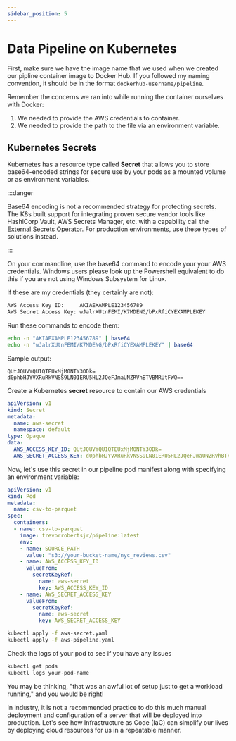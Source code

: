 ```yaml
---
sidebar_position: 5
---
```


# Data Pipeline on Kubernetes

First, make sure we have the image name that we used when we created our pipline container image to Docker Hub. If you followed my naming convention, it should be in the format `dockerhub-username/pipeline`.

Remember the concerns we ran into while running the container ourselves with Docker:
1. We needed to provide the AWS credentials to container.
2. We needed to provide the path to the file via an environment variable.

## Kubernetes Secrets
Kubernetes has a resource type called **Secret** that allows you to store base64-encoded strings for secure use by your pods as a mounted volume or as environment variables.

:::danger

Base64 encoding is not a recommended strategy for protecting secrets. The K8s built support for integrating proven secure vendor tools like HashiCorp Vault, AWS Secrets Manager, etc. with a capability call the [External Secrets Operator](https://external-secrets.io/latest/). For production environments, use these types of solutions instead. 

:::

On your commandline, use the base64 command to encode your your AWS credentials. Windows users please look up the Powershell equivalent to do this if you are not using Windows Subsystem for Linux.

If these are my credentials (they certainly are not):
```bash
AWS Access Key ID:     AKIAEXAMPLE123456789
AWS Secret Access Key: wJalrXUtnFEMI/K7MDENG/bPxRfiCYEXAMPLEKEY
```

Run these commands to encode them:
```bash
echo -n "AKIAEXAMPLE123456789" | base64
echo -n "wJalrXUtnFEMI/K7MDENG/bPxRfiCYEXAMPLEKEY" | base64
```

Sample output:
```
QUtJQUVYQU1QTEUxMjM0NTY3ODk=
d0phbHJYVXRuRkVNSS9LN01ERU5HL2JQeFJmaUNZRVhBTVBMRUtFWQ==
```

Create a Kubernetes **secret** resource to contain our AWS credentials
```yaml title="aws-secret.yaml"
apiVersion: v1
kind: Secret
metadata:
  name: aws-secret
  namespace: default
type: Opaque
data:
  AWS_ACCESS_KEY_ID: QUtJQUVYQU1QTEUxMjM0NTY3ODk=
  AWS_SECRET_ACCESS_KEY: d0phbHJYVXRuRkVNSS9LN01ERU5HL2JQeFJmaUNZRVhBTVBMRUtFWQ==
```

Now, let's use this secret in our pipeline pod manifest along with specifying an environment variable:

```yaml title="aws-pipeline.yaml"
apiVersion: v1
kind: Pod
metadata:
  name: csv-to-parquet
spec:
  containers:
  - name: csv-to-parquet
    image: trevorrobertsjr/pipeline:latest
    env:
    - name: SOURCE_PATH
      value: "s3://your-bucket-name/nyc_reviews.csv"
    - name: AWS_ACCESS_KEY_ID
      valueFrom:
        secretKeyRef:
          name: aws-secret
          key: AWS_ACCESS_KEY_ID
    - name: AWS_SECRET_ACCESS_KEY
      valueFrom:
        secretKeyRef:
          name: aws-secret
          key: AWS_SECRET_ACCESS_KEY
```

```bash
kubectl apply -f aws-secret.yaml
kubectl apply -f aws-pipeline.yaml
```

Check the logs of your pod to see if you have any issues
```bash
kubectl get pods
kubectl logs your-pod-name
```

You may be thinking, "that was an awful lot of setup just to get a workload running," and you would be right!

In industry, it is not a recommended practice to do this much manual deployment and configuration of a server that will be deployed into production. Let's see how Infrastructure as Code (IaC) can simplify our lives by deploying cloud resources for us in a repeatable manner.